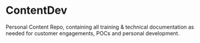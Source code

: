 # ContentDev
Personal Content Repo, containing all training & technical documentation as needed for customer
engagements, POCs and personal development. 
